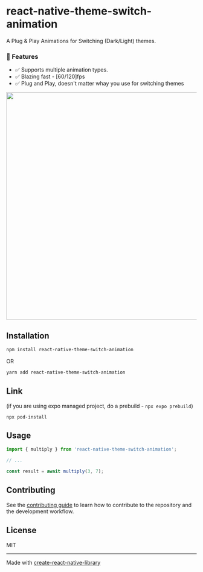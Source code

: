 # react-native-theme-switch-animation

A Plug & Play Animations for Switching (Dark/Light) themes.

### 🦄 Features
- ✅  Supports multiple animation types.
- ✅  Blazing fast - [60/120]fps
- ✅  Plug and Play, doesn't matter whay you use for switching themes 

<p align="center">
<img src="https://github.com/WadhahEssam/react-native-theme-switch-animation/assets/24798045/54ea2110-0c5b-42ca-9e6e-75e0e787ad1f" width="600"/>
</p>

## Installation

```sh
npm install react-native-theme-switch-animation
```
OR
```sh
yarn add react-native-theme-switch-animation
```


## Link
(if you are using expo managed project, do a prebuild - `npx expo prebuild`)
```
npx pod-install
```


## Usage

```js
import { multiply } from 'react-native-theme-switch-animation';

// ...

const result = await multiply(3, 7);
```

## Contributing

See the [contributing guide](CONTRIBUTING.md) to learn how to contribute to the repository and the development workflow.

## License

MIT

---

Made with [create-react-native-library](https://github.com/callstack/react-native-builder-bob)

